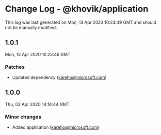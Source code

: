 # Change Log - @khovik/application

This log was last generated on Mon, 13 Apr 2020 10:23:49 GMT and should not be manually modified.

## 1.0.1
Mon, 13 Apr 2020 10:23:49 GMT

### Patches

- Updated dependency (kareho@microsoft.com)
## 1.0.0
Thu, 02 Apr 2020 14:16:44 GMT

### Minor changes

- Added application (kareho@microsoft.com)